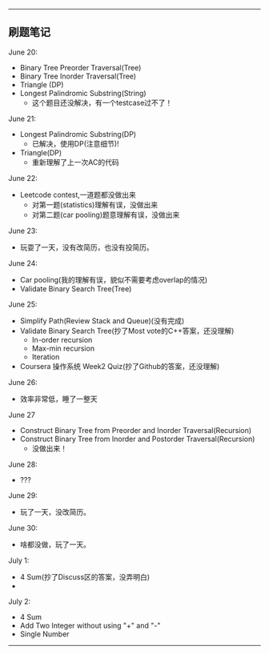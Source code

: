 -------------------------  
刷题笔记
-------------------------  

June 20:
 - Binary Tree Preorder Traversal(Tree)
 - Binary Tree Inorder Traversal(Tree)
 - Triangle (DP)
 - Longest Palindromic Substring(String)
    - 这个题目还没解决，有一个testcase过不了！

June 21:
 - Longest Palindromic Substring(DP)
    - 已解决，使用DP(注意细节)!
 - Triangle(DP)
    - 重新理解了上一次AC的代码

June 22:
 - Leetcode contest,一道题都没做出来
    - 对第一题(statistics)理解有误，没做出来
    - 对第二题(car pooling)题意理解有误，没做出来

June 23:
 - 玩耍了一天，没有改简历，也没有投简历。

June 24:
 - Car pooling(我的理解有误，貌似不需要考虑overlap的情况)
 - Validate Binary Search Tree(Tree)

June 25:
 - Simplify Path(Review Stack and Queue)(没有完成)
 - Validate Binary Search Tree(抄了Most vote的C++答案，还没理解)
    - In-order recursion
    - Max-min recursion
    - Iteration
 - Coursera 操作系统 Week2 Quiz(抄了Github的答案，还没理解)

June 26:
 - 效率非常低，睡了一整天

June 27
 - Construct Binary Tree from Preorder and Inorder Traversal(Recursion)
 - Construct Binary Tree from Inorder and Postorder Traversal(Recursion)
    - 没做出来！

June 28:
 - ???

June 29:
 - 玩了一天，没改简历。

June 30:
 - 啥都没做，玩了一天。

July 1:
 - 4 Sum(抄了Discuss区的答案，没弄明白)
 - 

July 2:
 - 4 Sum
 - Add Two Integer without using "+" and "-"
 - Single Number
------